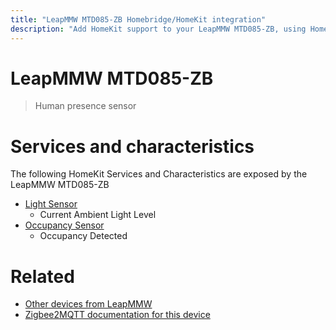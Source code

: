 ```yaml
---
title: "LeapMMW MTD085-ZB Homebridge/HomeKit integration"
description: "Add HomeKit support to your LeapMMW MTD085-ZB, using Homebridge, Zigbee2MQTT and homebridge-z2m."
---
```

<!---
This file has been GENERATED using src/docgen/docgen.ts
DO NOT EDIT THIS FILE MANUALLY!
-->
# LeapMMW MTD085-ZB
> Human presence sensor


# Services and characteristics
The following HomeKit Services and Characteristics are exposed by
the LeapMMW MTD085-ZB

* [Light Sensor](../../sensors.md)
  * Current Ambient Light Level
* [Occupancy Sensor](../../sensors.md)
  * Occupancy Detected


# Related
* [Other devices from LeapMMW](../index.md#leapmmw)
* [Zigbee2MQTT documentation for this device](https://www.zigbee2mqtt.io/devices/MTD085-ZB.html)